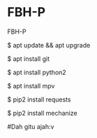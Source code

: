 # FBH-P
FBH-P

$ apt update && apt upgrade

$ apt install git

$ apt install python2

$ apt install mpv

$ pip2 install requests

$ pip2 install mechanize

#Dah gitu ajah:v
